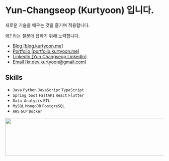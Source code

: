 # Yun-Changseop (Kurtyoon) 입니다.

새로운 기술을 배우는 것을 즐기며 적용합니다.

왜? 라는 질문에 답하기 위해 노력합니다.

- [Blog [blog.kurtyoon.me]](https://blog.kurtyoon.me/)
- [Portfolio [portfolio.kurtyoon.me]](https://portfolio.kurtyoon.me/)
- [LinkedIn [Yun Changseop LinkedIn]](https://www.linkedin.com/in/changseop-yun-225604291)
- [Email [kr.dev.kurtyoon@gmail.com]](mailto:kr.dev.kurtyoon@gmail.com)

## Skills

- `Java` `Python` `JavaScript` `TypeScript`
- `Spring boot` `FastAPI` `React` `Flutter`
- `Data Analysis` `ETL`
- `MySQL` `MongoDB` `PostgreSQL`
- `AWS` `GCP` `Docker`

<a href="https://github.com/devxb/gitanimals">
  <img src="https://render.gitanimals.org/lines/kurtyoon?pet-id=1" width="1000" height="120"/>
</a>
